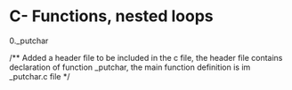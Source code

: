 # C- Functions, nested loops

0._putchar

/**
Added a header file to be included in the c file, the header file contains declaration of function _putchar, 
the main function definition is im _putchar.c file
*/
